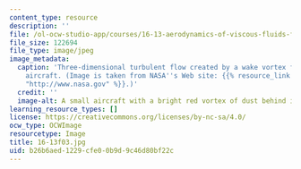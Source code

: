 ```yaml
---
content_type: resource
description: ''
file: /ol-ocw-studio-app/courses/16-13-aerodynamics-of-viscous-fluids-fall-2003/b26b6aed1229cfe00b9d9c46d80bf22c_16-13f03.jpg
file_size: 122694
file_type: image/jpeg
image_metadata:
  caption: 'Three-dimensional turbulent flow created by a wake vortex from a cropdusting
    aircraft. (Image is taken from NASA''s Web site: {{% resource_link "f5121d04-b209-4839-bcd8-a5667be1f5c1"
    "http://www.nasa.gov" %}}.)'
  credit: ''
  image-alt: A small aircraft with a bright red vortex of dust behind it.
learning_resource_types: []
license: https://creativecommons.org/licenses/by-nc-sa/4.0/
ocw_type: OCWImage
resourcetype: Image
title: 16-13f03.jpg
uid: b26b6aed-1229-cfe0-0b9d-9c46d80bf22c
---
```

